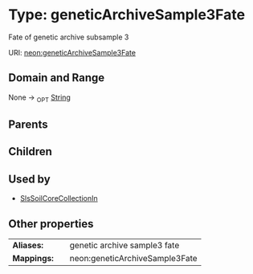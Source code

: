 
# Type: geneticArchiveSample3Fate


Fate of genetic archive subsample 3

URI: [neon:geneticArchiveSample3Fate](https://data.neonscience.org/geneticArchiveSample3Fate)


## Domain and Range

None ->  <sub>OPT</sub> [String](types/String.md)

## Parents


## Children


## Used by

 * [SlsSoilCoreCollectionIn](SlsSoilCoreCollectionIn.md)

## Other properties

|  |  |  |
| --- | --- | --- |
| **Aliases:** | | genetic archive sample3 fate |
| **Mappings:** | | neon:geneticArchiveSample3Fate |

